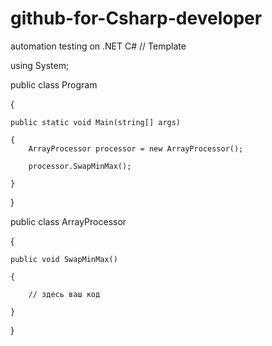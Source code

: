 # github-for-Csharp-developer
automation testing on .NET C#
// Template

using System;

public class Program

{

    public static void Main(string[] args)
    
    {
        ArrayProcessor processor = new ArrayProcessor();
        
        processor.SwapMinMax();
        
    }
    
}

public class ArrayProcessor

{

    public void SwapMinMax()
    
    {
    
        // здесь ваш код
        
    }
}
